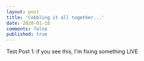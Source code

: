 ```yaml
---
layout: post
title: 'Cobbling it all together...'
date: 2020-01-18
comments: false
published: true
---
```


Test Post 1: if you see this, I'm fixing something LIVE